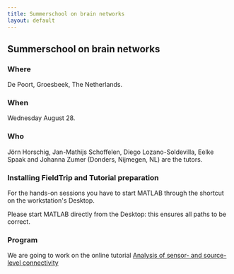 ```yaml
---
title: Summerschool on brain networks
layout: default
---
```


##  Summerschool on brain networks 

### Where

De Poort, Groesbeek, The Netherlands.

### When

Wednesday August 28.

### Who

Jörn Horschig, Jan-Mathijs Schoffelen, Diego Lozano-Soldevilla, Eelke Spaak and Johanna Zumer (Donders, Nijmegen, NL) are the tutors. 

### Installing FieldTrip and Tutorial preparation

For the hands-on sessions you have to start MATLAB through the shortcut on the workstation's Desktop. 

<div class="warning">
Please start MATLAB directly from the Desktop: this ensures all paths to be correct.
</div>

### Program

We are going to work on the online tutorial [Analysis of sensor- and source-level connectivity](/tutorial/connectivityextended)

